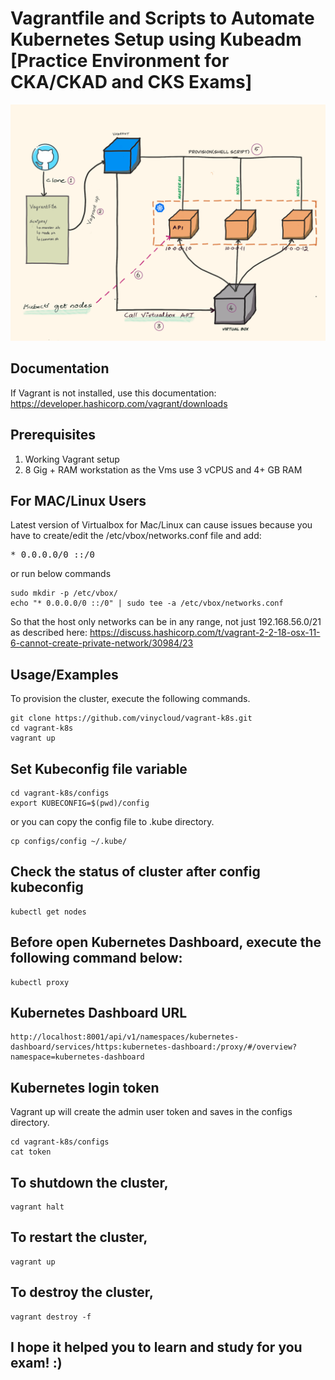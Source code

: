 
# Vagrantfile and Scripts to Automate Kubernetes Setup using Kubeadm [Practice Environment for CKA/CKAD and CKS Exams]

![alt text](./images/kubeadm-vagrant-setup.png)

## Documentation

If Vagrant is not installed, use this documentation: https://developer.hashicorp.com/vagrant/downloads

## Prerequisites

1. Working Vagrant setup
2. 8 Gig + RAM workstation as the Vms use 3 vCPUS and 4+ GB RAM

## For MAC/Linux Users

Latest version of Virtualbox for Mac/Linux can cause issues because you have to create/edit the /etc/vbox/networks.conf file and add:
<pre>* 0.0.0.0/0 ::/0</pre>

or run below commands

```shell
sudo mkdir -p /etc/vbox/
echo "* 0.0.0.0/0 ::/0" | sudo tee -a /etc/vbox/networks.conf
```

So that the host only networks can be in any range, not just 192.168.56.0/21 as described here:
https://discuss.hashicorp.com/t/vagrant-2-2-18-osx-11-6-cannot-create-private-network/30984/23

## Usage/Examples

To provision the cluster, execute the following commands.

```shell
git clone https://github.com/vinycloud/vagrant-k8s.git
cd vagrant-k8s
vagrant up
```

## Set Kubeconfig file variable

```shell
cd vagrant-k8s/configs
export KUBECONFIG=$(pwd)/config
```

or you can copy the config file to .kube directory.

```shell
cp configs/config ~/.kube/
```

## Check the status of cluster after config kubeconfig

```shell
kubectl get nodes
```

## Before open Kubernetes Dashboard, execute the following command below:

```shell
kubectl proxy
```

## Kubernetes Dashboard URL

```shell
http://localhost:8001/api/v1/namespaces/kubernetes-dashboard/services/https:kubernetes-dashboard:/proxy/#/overview?namespace=kubernetes-dashboard
```

## Kubernetes login token

Vagrant up will create the admin user token and saves in the configs directory.

```shell
cd vagrant-k8s/configs
cat token
```

## To shutdown the cluster,

```shell
vagrant halt
```

## To restart the cluster,

```shell
vagrant up
```

## To destroy the cluster,

```shell
vagrant destroy -f
```

## I hope it helped you to learn and study for you exam! :)

